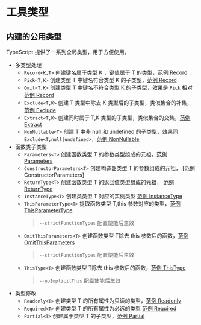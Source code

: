 # 工具类型

## 内建的公用类型
TypeScript 提供了一系列全局类型，用于方便使用。

* 多类型处理
  * `Record<K,T>` 创建键名属于类型 K ，键值属于 T 的类型，[范例 Record]()
  * `Pick<T,K>` 创建类型 T 中键名符合类型 K 的子类型，[范例 Record](./pick.ts)
  * `Omit<T,K>` 创建类型 T 中键名不符合类型 K 的子类型，效果是 `Pick` 相对 [范例 Record](./pick.ts)
  * `Exclude<T,K>` 创建 T 类型中除去 K 类型后的子类型，类似集合的补集，[范例 Exclude](./exclude.ts)
  * `Extract<T,K>` 创建同时属于 T,K 类型的子类型，类似集合的交集，[范例 Extract](./extract.ts)
  * `NonNullable<T>` 创建 T 中非 null 和 undefined 的子类型，效果同 `Exclude<T,null|undefined>`，[范例 NonNullable](./)
* 函数类子类型
  * `Parameters<T>` 创建函数类型 T 的参数类型组成的元祖，[范例 Parameters](./parameters.ts)
  * `ConstructorParameters<T>` 创建构造器类型 T 的参数组成的元祖， [范例 ConstructorParameters]
  * `ReturnType<T>` 创建函数类型 T 的返回值类型组成的元祖， [范例 ReturnType]()
  * `InstanceType<T>` 创建类类型 T 对应的实例类型 [范例 InstanceType](./instance-type.ts)
  * `ThisParameterType<T>` 提取函数类型 T,this 参数对应的类型，[范例 ThisParameterType](./this-parameters-type.ts)
    > `--strictFunctionTypes` 配置使能后生效
  * `OmitThisParameters<T>` 创建函数类型 T除去 this 参数后的函数，[范例 OmitThisParameters](./omit-this-parameters.ts)
    > `--strictFunctionTypes` 配置使能后生效
  * `ThisType<T>` 创建函数类型 T除去 this 参数后的函数，[范例 ThisType](./this-type.ts)
    > `--noImplicitThis` 配置使能后生效
* 类型修改
  * `Readonly<T>` 创建类型 T 的所有属性为只读的类型，[范例 Readonly](./readonly.ts)
  * `Required<T>` 创建类型 T 的所有属性为必选的类型 [范例 Required](./required.ts)
  * `Partial<T>` 创建属于类型 T 的子类型，[范例 Partial](./partial.ts)
